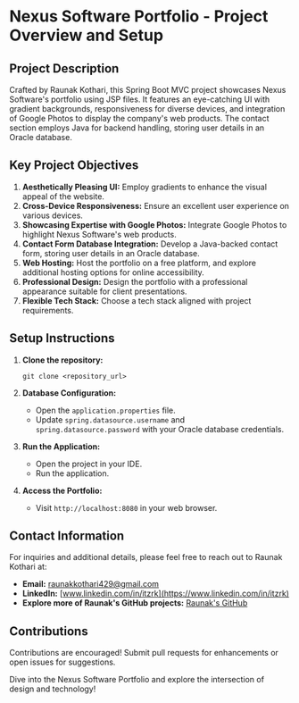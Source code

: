 # Nexus Software Portfolio - Project Overview and Setup

## Project Description
Crafted by Raunak Kothari, this Spring Boot MVC project showcases Nexus Software's portfolio using JSP files. It features an eye-catching UI with gradient backgrounds, responsiveness for diverse devices, and integration of Google Photos to display the company's web products. The contact section employs Java for backend handling, storing user details in an Oracle database.

## Key Project Objectives
1. **Aesthetically Pleasing UI:** Employ gradients to enhance the visual appeal of the website.
2. **Cross-Device Responsiveness:** Ensure an excellent user experience on various devices.
3. **Showcasing Expertise with Google Photos:** Integrate Google Photos to highlight Nexus Software's web products.
4. **Contact Form Database Integration:** Develop a Java-backed contact form, storing user details in an Oracle database.
5. **Web Hosting:** Host the portfolio on a free platform, and explore additional hosting options for online accessibility.
6. **Professional Design:** Design the portfolio with a professional appearance suitable for client presentations.
7. **Flexible Tech Stack:** Choose a tech stack aligned with project requirements.

## Setup Instructions
1. **Clone the repository:**
    ```
    git clone <repository_url>
    ```

2. **Database Configuration:**
    - Open the `application.properties` file.
    - Update `spring.datasource.username` and `spring.datasource.password` with your Oracle database credentials.

3. **Run the Application:**
    - Open the project in your IDE.
    - Run the application.

4. **Access the Portfolio:**
    - Visit `http://localhost:8080` in your web browser.

## Contact Information
For inquiries and additional details, please feel free to reach out to Raunak Kothari at:
- **Email:** raunakkothari429@gmail.com
- **LinkedIn:** [www.linkedin.com/in/itzrk](https://www.linkedin.com/in/itzrk)
- **Explore more of Raunak's GitHub projects:** [Raunak's GitHub](https://github.com/raunak-kothari)

## Contributions
Contributions are encouraged! Submit pull requests for enhancements or open issues for suggestions.

Dive into the Nexus Software Portfolio and explore the intersection of design and technology!

